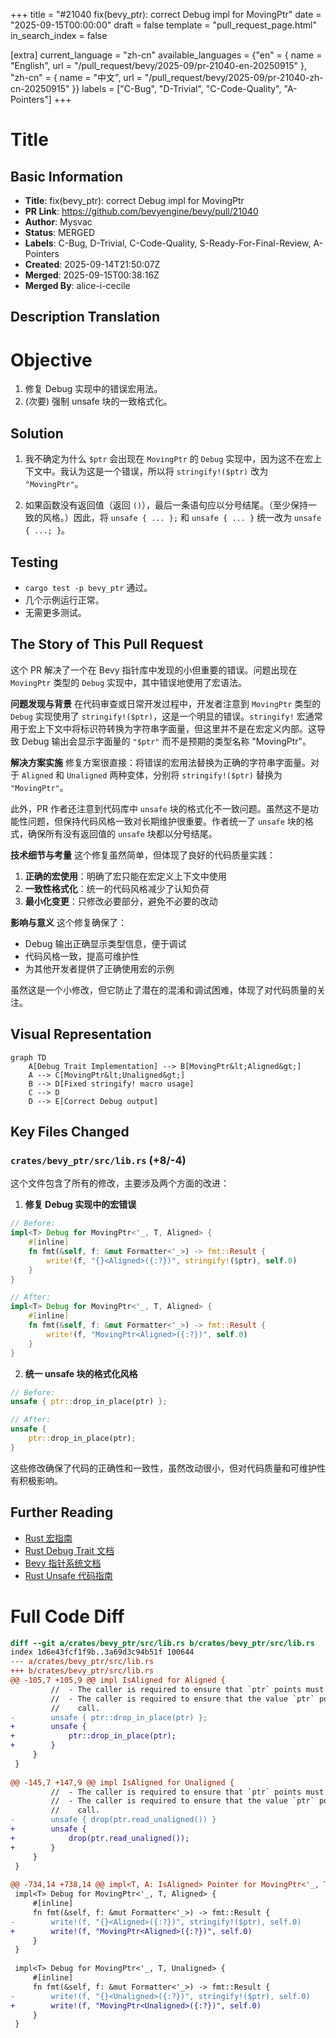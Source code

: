 +++
title = "#21040 fix(bevy_ptr): correct Debug impl for MovingPtr"
date = "2025-09-15T00:00:00"
draft = false
template = "pull_request_page.html"
in_search_index = false

[extra]
current_language = "zh-cn"
available_languages = {"en" = { name = "English", url = "/pull_request/bevy/2025-09/pr-21040-en-20250915" }, "zh-cn" = { name = "中文", url = "/pull_request/bevy/2025-09/pr-21040-zh-cn-20250915" }}
labels = ["C-Bug", "D-Trivial", "C-Code-Quality", "A-Pointers"]
+++

# Title

## Basic Information
- **Title**: fix(bevy_ptr): correct Debug impl for MovingPtr
- **PR Link**: https://github.com/bevyengine/bevy/pull/21040
- **Author**: Mysvac
- **Status**: MERGED
- **Labels**: C-Bug, D-Trivial, C-Code-Quality, S-Ready-For-Final-Review, A-Pointers
- **Created**: 2025-09-14T21:50:07Z
- **Merged**: 2025-09-15T00:38:16Z
- **Merged By**: alice-i-cecile

## Description Translation
# Objective

1. 修复 Debug 实现中的错误宏用法。
2. (次要) 强制 unsafe 块的一致格式化。

## Solution

1. 我不确定为什么 `$ptr` 会出现在 `MovingPtr` 的 `Debug` 实现中，因为这不在宏上下文中。我认为这是一个错误，所以将 `stringify!($ptr)` 改为 `"MovingPtr"`。

2. 如果函数没有返回值（返回 `()`），最后一条语句应以分号结尾。（至少保持一致的风格。）因此，将 `unsafe { ... };` 和 `unsafe { ... }` 统一改为 `unsafe { ...; }`。

## Testing

- `cargo test -p bevy_ptr` 通过。
- 几个示例运行正常。
- 无需更多测试。

## The Story of This Pull Request

这个 PR 解决了一个在 Bevy 指针库中发现的小但重要的错误。问题出现在 `MovingPtr` 类型的 `Debug` 实现中，其中错误地使用了宏语法。

**问题发现与背景**
在代码审查或日常开发过程中，开发者注意到 `MovingPtr` 类型的 `Debug` 实现使用了 `stringify!($ptr)`，这是一个明显的错误。`stringify!` 宏通常用于宏上下文中将标识符转换为字符串字面量，但这里并不是在宏定义内部。这导致 Debug 输出会显示字面量的 `"$ptr"` 而不是预期的类型名称 "MovingPtr"。

**解决方案实施**
修复方案很直接：将错误的宏用法替换为正确的字符串字面量。对于 `Aligned` 和 `Unaligned` 两种变体，分别将 `stringify!($ptr)` 替换为 `"MovingPtr"`。

此外，PR 作者还注意到代码库中 `unsafe` 块的格式化不一致问题。虽然这不是功能性问题，但保持代码风格一致对长期维护很重要。作者统一了 `unsafe` 块的格式，确保所有没有返回值的 `unsafe` 块都以分号结尾。

**技术细节与考量**
这个修复虽然简单，但体现了良好的代码质量实践：
1. **正确的宏使用**：明确了宏只能在宏定义上下文中使用
2. **一致性格式化**：统一的代码风格减少了认知负荷
3. **最小化变更**：只修改必要部分，避免不必要的改动

**影响与意义**
这个修复确保了：
- Debug 输出正确显示类型信息，便于调试
- 代码风格一致，提高可维护性
- 为其他开发者提供了正确使用宏的示例

虽然这是一个小修改，但它防止了潜在的混淆和调试困难，体现了对代码质量的关注。

## Visual Representation

```mermaid
graph TD
    A[Debug Trait Implementation] --> B[MovingPtr&lt;Aligned&gt;]
    A --> C[MovingPtr&lt;Unaligned&gt;]
    B --> D[Fixed stringify! macro usage]
    C --> D
    D --> E[Correct Debug output]
```

## Key Files Changed

### `crates/bevy_ptr/src/lib.rs` (+8/-4)

这个文件包含了所有的修改，主要涉及两个方面的改进：

1. **修复 Debug 实现中的宏错误**
```rust
// Before:
impl<T> Debug for MovingPtr<'_, T, Aligned> {
    #[inline]
    fn fmt(&self, f: &mut Formatter<'_>) -> fmt::Result {
        write!(f, "{}<Aligned>({:?})", stringify!($ptr), self.0)
    }
}

// After:
impl<T> Debug for MovingPtr<'_, T, Aligned> {
    #[inline]
    fn fmt(&self, f: &mut Formatter<'_>) -> fmt::Result {
        write!(f, "MovingPtr<Aligned>({:?})", self.0)
    }
}
```

2. **统一 unsafe 块的格式化风格**
```rust
// Before:
unsafe { ptr::drop_in_place(ptr) };

// After:
unsafe {
    ptr::drop_in_place(ptr);
}
```

这些修改确保了代码的正确性和一致性，虽然改动很小，但对代码质量和可维护性有积极影响。

## Further Reading

- [Rust 宏指南](https://doc.rust-lang.org/book/ch19-06-macros.html)
- [Rust Debug Trait 文档](https://doc.rust-lang.org/std/fmt/trait.Debug.html)
- [Bevy 指针系统文档](https://docs.rs/bevy_ptr/latest/bevy_ptr/)
- [Rust Unsafe 代码指南](https://doc.rust-lang.org/nomicon/unsafe.html)

# Full Code Diff
```diff
diff --git a/crates/bevy_ptr/src/lib.rs b/crates/bevy_ptr/src/lib.rs
index 1d6e43fcf1f9b..3a69d3c94b51f 100644
--- a/crates/bevy_ptr/src/lib.rs
+++ b/crates/bevy_ptr/src/lib.rs
@@ -105,7 +105,9 @@ impl IsAligned for Aligned {
         //  - The caller is required to ensure that `ptr` points must be valid for dropping.
         //  - The caller is required to ensure that the value `ptr` points must not be used after this function
         //    call.
-        unsafe { ptr::drop_in_place(ptr) };
+        unsafe {
+            ptr::drop_in_place(ptr);
+        }
     }
 }
 
@@ -145,7 +147,9 @@ impl IsAligned for Unaligned {
         //  - The caller is required to ensure that `ptr` points must be valid for dropping.
         //  - The caller is required to ensure that the value `ptr` points must not be used after this function
         //    call.
-        unsafe { drop(ptr.read_unaligned()) }
+        unsafe {
+            drop(ptr.read_unaligned());
+        }
     }
 }
 
@@ -734,14 +738,14 @@ impl<T, A: IsAligned> Pointer for MovingPtr<'_, T, A> {
 impl<T> Debug for MovingPtr<'_, T, Aligned> {
     #[inline]
     fn fmt(&self, f: &mut Formatter<'_>) -> fmt::Result {
-        write!(f, "{}<Aligned>({:?})", stringify!($ptr), self.0)
+        write!(f, "MovingPtr<Aligned>({:?})", self.0)
     }
 }
 
 impl<T> Debug for MovingPtr<'_, T, Unaligned> {
     #[inline]
     fn fmt(&self, f: &mut Formatter<'_>) -> fmt::Result {
-        write!(f, "{}<Unaligned>({:?})", stringify!($ptr), self.0)
+        write!(f, "MovingPtr<Unaligned>({:?})", self.0)
     }
 }
```